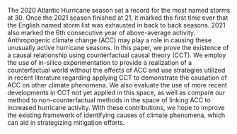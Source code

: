 The 2020 Atlantic Hurricane season set a record for the most named storms at 30. Once the 2021 season finished at 21, it marked the first time ever that the English named storm list was exhausted in back to back seasons. 2021 also marked the 6th consecutive year of above-average activity. Anthropogenic climate change (ACC) may play a role in causing these unusually active hurricane seasons. In this paper, we prove the existence of a causal relationship using counterfactual causal theory (CCT). We employ the use of in-silico experimentation to provide a realization of a counterfactual world without the effects of ACC and use strategies utilized in recent literature regarding applying CCT to demonstrate the causation of ACC on other climate phenomena. We also evaluate the use of more recent developments in CCT not yet applied in this space, as well as compare our method to non-counterfactual methods in the space of linking ACC to increased hurricane activity. With these contributions, we hope to improve the existing framework of identifying causes of climate phenomena, which can aid in strategizing mitigation efforts.